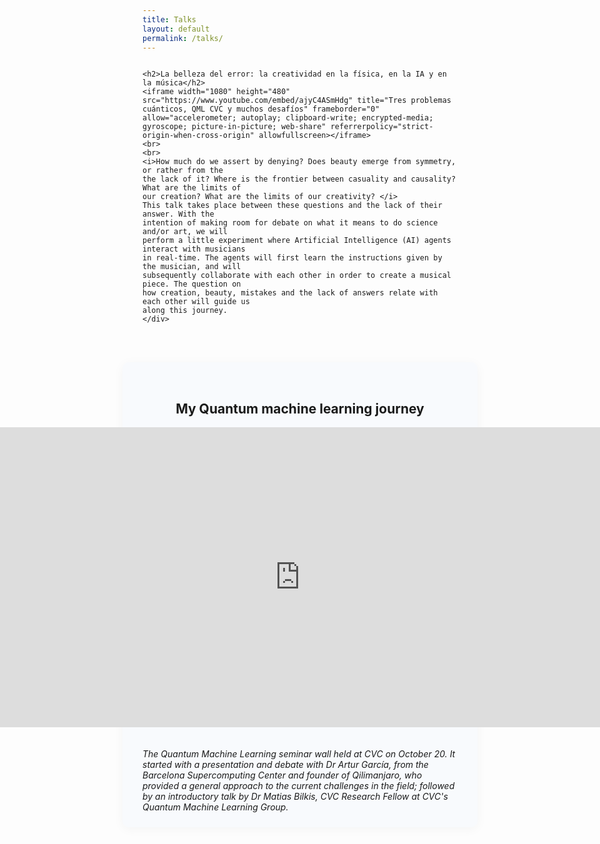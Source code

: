 ```yaml
---
title: Talks
layout: default
permalink: /talks/
---
```

<div class="vertical-talks-section">


    <h2>La belleza del error: la creatividad en la física, en la IA y en la música</h2>
    <iframe width="1080" height="480" src="https://www.youtube.com/embed/ajyC4ASmHdg" title="Tres problemas cuánticos, QML CVC y muchos desafíos" frameborder="0" allow="accelerometer; autoplay; clipboard-write; encrypted-media; gyroscope; picture-in-picture; web-share" referrerpolicy="strict-origin-when-cross-origin" allowfullscreen></iframe>
    <br>
    <br>
    <i>How much do we assert by denying? Does beauty emerge from symmetry, or rather from the
    the lack of it? Where is the frontier between casuality and causality? What are the limits of
    our creation? What are the limits of our creativity? </i>
    This talk takes place between these questions and the lack of their answer. With the
    intention of making room for debate on what it means to do science and/or art, we will
    perform a little experiment where Artificial Intelligence (AI) agents interact with musicians
    in real-time. The agents will first learn the instructions given by the musician, and will
    subsequently collaborate with each other in order to create a musical piece. The question on
    how creation, beauty, mistakes and the lack of answers relate with each other will guide us
    along this journey.
    </div>

  <div class="talk-card">
    <h2>My Quantum machine learning journey</h2>
    <iframe width="1080" height="480" src="https://www.youtube.com/embed/87bYG1jj308" title="CVCSeminar: Quantum Machine Learning" frameborder="0" allow="accelerometer; autoplay; clipboard-write; encrypted-media; gyroscope; picture-in-picture; web-share" referrerpolicy="strict-origin-when-cross-origin" allowfullscreen></iframe>
    <br>
    <br>
    <i>The Quantum Machine Learning seminar wall held at CVC on October 20. It started with a presentation and debate with Dr Artur García, from the Barcelona Supercomputing Center and founder of Qilimanjaro, who provided a general approach to the current challenges in the field; followed by an introductory talk by Dr Matias Bilkis, CVC Research Fellow at CVC's Quantum Machine Learning Group.
    </div>
</div>


<style>
.vertical-talks-section {
  display: flex;
  flex-direction: column;
  gap: 3rem;
  align-items: center;
  width: 100%;
  max-width: 900px;
  margin: auto;
  padding: 0rem 0;
}
.talk-card {
  background: #f8fafd;
  border-radius: 10px;
  box-shadow: 0 3px 18px rgba(0,0,0,0.04);
  padding: 2rem 2rem 1.5rem 2rem;
  width: 100%;
  max-width: 700px;
  display: flex;
  flex-direction: column;
  align-items: center;
}
.talk-card h3 {
  margin-bottom: 1.2rem;
  color: #27326d;
}
.talk-card p {
  margin-top: 1.2rem;
  font-size: 1.1rem;
  color: #404046;
}
@media (max-width: 800px) {
  .talk-card, .vertical-talks-section {
    max-width: 97vw;
    padding: 1rem;
  }
  .talk-card iframe {
    width: 94vw;
    max-width: 94vw;
    height: 250px;
  }
}
</style>
